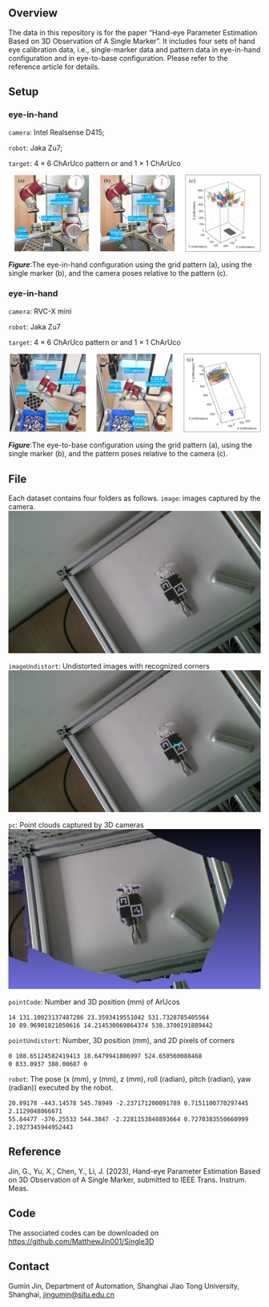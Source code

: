 ## Overview
The data in this repository is for the paper “Hand-eye Parameter Estimation Based on 3D Observation of A Single Marker”. It includes four sets of hand eye calibration data, i.e., single-marker data and pattern data in eye-in-hand configuration and in eye-to-base configuration. Please refer to the reference article for details.

## Setup

### eye-in-hand
``camera``: Intel Realsense D415;

``robot``: Jaka Zu7;

``target``: 4 × 6 ChArUco pattern or and 1 × 1 ChArUco

![mainFig](https://github.com/MatthewJin001/3Ddata/blob/main/datasetPic/eyeinhand.png)

**_Figure_**:The eye-in-hand configuration using the grid pattern (a), using the single marker (b), and the camera poses relative to the pattern (c).

### eye-in-hand
``camera``: RVC-X mini

``robot``: Jaka Zu7

``target``: 4 × 6 ChArUco pattern or and 1 × 1 ChArUco

![mainFig](https://github.com/MatthewJin001/3Ddata/blob/main/datasetPic/eyetohand.png)

**_Figure_**:The eye-to-base configuration using the grid pattern (a), using the single marker (b), and the pattern poses relative to the camera (c).

## File
Each dataset contains four folders as follows.
``image``: images captured by the camera.
![mainFig](https://github.com/MatthewJin001/3Ddata/blob/main/datasetPic/ex1.png)

``imageUndistort``:  Undistorted images with recognized corners
![mainFig](https://github.com/MatthewJin001/3Ddata/blob/main/datasetPic/1_charuco_undistort.png)

``pc``: Point clouds captured by 3D cameras
![mainFig](https://github.com/MatthewJin001/3Ddata/blob/main/datasetPic/PC.PNG)

``pointCode``: Number and 3D position (mm) of ArUcos
```
14 131.10023137487286 23.3593419551042 531.7328785405564
10 89.96901821050616 14.214530069864374 538.3700191889442
```

``pointUndistort``: Number, 3D position (mm), and 2D pixels of corners
```
0 108.65124582419413 18.6479941886997 524.650560088468
0 833.0937 388.00687 0
```

``robot``: The pose (x (mm), y (mm), z (mm), roll (radian), pitch (radian), yaw (radian)) executed by the robot. 
```
20.89178 -443.14578 545.78949 -2.237171200091789 0.7151100770297445 2.1129048066671
55.84477 -376.25533 544.3847 -2.2281153848893664 0.7270383550660999 2.1927345944952443
```

## Reference
Jin, G., Yu, X., Chen, Y., Li, J. (2023), Hand-eye Parameter Estimation Based on 3D Observation of A Single Marker, submitted to IEEE Trans. Instrum. Meas.
         
## Code
The  associated  codes can be downloaded on https://github.com/MatthewJin001/Single3D

## Contact

Gumin Jin, Department of Automation, Shanghai Jiao Tong University, Shanghai, jingumin@sjtu.edu.cn


